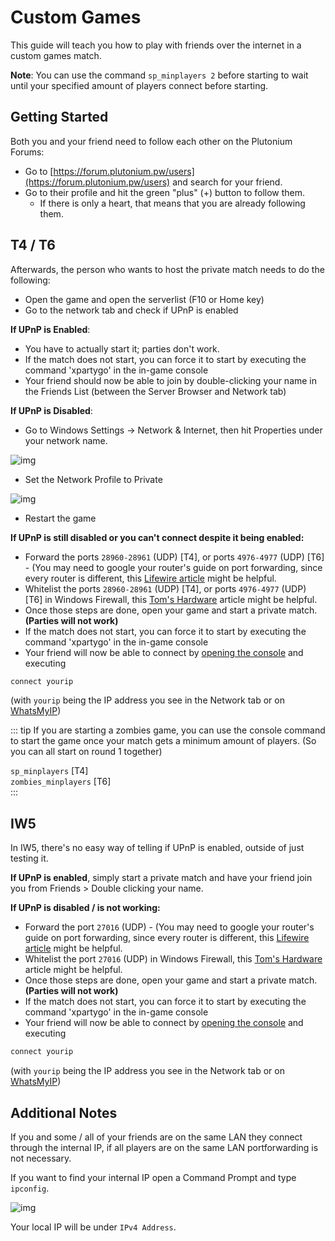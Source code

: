 # Custom Games

This guide will teach you how to play with friends over the internet in a custom games match.

**Note**: You can use the command `sp_minplayers 2` before starting to wait until your specified amount of players connect before starting.

## Getting Started

Both you and your friend need to follow each other on the Plutonium Forums:
- Go to [https://forum.plutonium.pw/users](https://forum.plutonium.pw/users) and search for your friend.
- Go to their profile and hit the green "plus" (+) button to follow them.
  - If there is only a heart, that means that you are already following them.

## T4 / T6

Afterwards, the person who wants to host the private match needs to do the following:
- Open the game and open the serverlist (F10 or Home key)
- Go to the network tab and check if UPnP is enabled

**If UPnP is Enabled**:
- You have to actually start it; parties don't work.
- If the match does not start, you can force it to start by executing the command 'xpartygo' in the in-game console
- Your friend should now be able to join by double-clicking your name in the Friends List (between the Server Browser and Network tab)

**If UPnP is Disabled**:
- Go to Windows Settings -> Network & Internet, then hit Properties under your network name.

![img](https://i.imgur.com/PnaSif4.png)

- Set the Network Profile to Private

![img](https://i.imgur.com/hC6G8QN.png)

- Restart the game

**If UPnP is still disabled or you can't connect despite it being enabled:**

- Forward the ports `28960-28961` (UDP) [T4], or ports `4976-4977` (UDP) [T6] - (You may need to google your router's guide on port forwarding, since every router is different, this [Lifewire article](https://www.lifewire.com/how-to-port-forward-4163829) might be helpful.
- Whitelist the ports `28960-28961` (UDP) [T4], or ports `4976-4977` (UDP) [T6] in Windows Firewall, this [Tom's Hardware](https://www.tomshardware.com/news/how-to-open-firewall-ports-in-windows-10,36451.html) article might be helpful.
- Once those steps are done, open your game and start a private match. **(Parties will not work)**
- If the match does not start, you can force it to start by executing the command 'xpartygo' in the in-game console
- Your friend will now be able to connect by [opening the console](opening-console) and executing

```cs
connect yourip
```

(with `yourip` being the IP address you see in the Network tab or on [WhatsMyIP](https://whatsmyip.com/))

::: tip
If you are starting a zombies game, you can use the console command to start the game once your match gets a minimum amount of players. (So you can all start on round 1 together)

`sp_minplayers` [T4]  
`zombies_minplayers` [T6]  
:::

## IW5

In IW5, there's no easy way of telling if UPnP is enabled, outside of just testing it.

**If UPnP is enabled**, simply start a private match and have your friend join you from Friends > Double clicking your name.

**If UPnP is disabled / is not working:**

- Forward the port `27016` (UDP) - (You may need to google your router's guide on port forwarding, since every router is different, this [Lifewire article](https://www.lifewire.com/how-to-port-forward-4163829) might be helpful.
- Whitelist the port `27016` (UDP) in Windows Firewall, this [Tom's Hardware](https://www.tomshardware.com/news/how-to-open-firewall-ports-in-windows-10,36451.html) article might be helpful.
- Once those steps are done, open your game and start a private match. **(Parties will not work)**
- If the match does not start, you can force it to start by executing the command 'xpartygo' in the in-game console
- Your friend will now be able to connect by [opening the console](opening-console) and executing

```cs
connect yourip
```

(with `yourip` being the IP address you see in the Network tab or on [WhatsMyIP](https://whatsmyip.com/))

## Additional Notes

If you and some / all of your friends are on the same LAN they connect through the internal IP, if all players are on the same LAN portforwarding is not necessary.

If you want to find your internal IP open a Command Prompt and type `ipconfig`.

![img](https://i.imgur.com/gUXeTOE.png)

Your local IP will be under `IPv4 Address`.